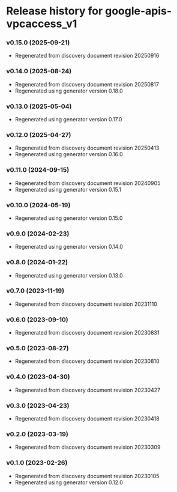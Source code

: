 # Release history for google-apis-vpcaccess_v1

### v0.15.0 (2025-09-21)

* Regenerated from discovery document revision 20250916

### v0.14.0 (2025-08-24)

* Regenerated from discovery document revision 20250817
* Regenerated using generator version 0.18.0

### v0.13.0 (2025-05-04)

* Regenerated using generator version 0.17.0

### v0.12.0 (2025-04-27)

* Regenerated from discovery document revision 20250413
* Regenerated using generator version 0.16.0

### v0.11.0 (2024-09-15)

* Regenerated from discovery document revision 20240905
* Regenerated using generator version 0.15.1

### v0.10.0 (2024-05-19)

* Regenerated using generator version 0.15.0

### v0.9.0 (2024-02-23)

* Regenerated using generator version 0.14.0

### v0.8.0 (2024-01-22)

* Regenerated using generator version 0.13.0

### v0.7.0 (2023-11-19)

* Regenerated from discovery document revision 20231110

### v0.6.0 (2023-09-10)

* Regenerated from discovery document revision 20230831

### v0.5.0 (2023-08-27)

* Regenerated from discovery document revision 20230810

### v0.4.0 (2023-04-30)

* Regenerated from discovery document revision 20230427

### v0.3.0 (2023-04-23)

* Regenerated from discovery document revision 20230418

### v0.2.0 (2023-03-19)

* Regenerated from discovery document revision 20230309

### v0.1.0 (2023-02-26)

* Regenerated from discovery document revision 20230105
* Regenerated using generator version 0.12.0

